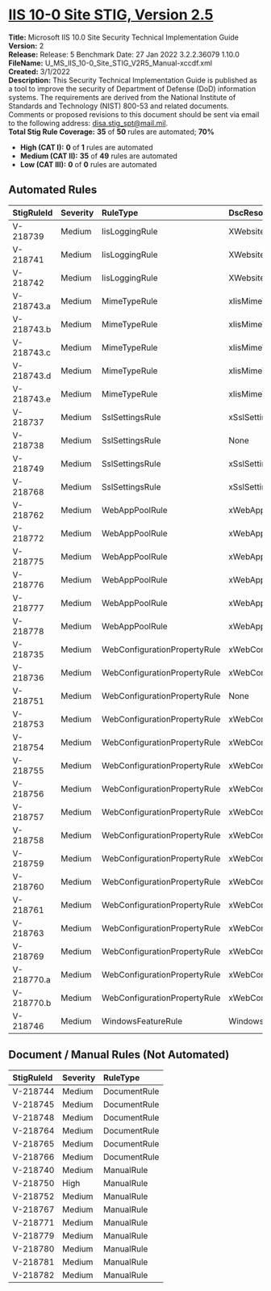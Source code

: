 # [IIS 10-0 Site STIG, Version 2.5](https://github.com/Microsoft/PowerStig/wiki/IISSite-10.0-2.5)

**Title:** Microsoft IIS 10.0 Site Security Technical Implementation Guide  
**Version:** 2  
**Release:** Release: 5 Benchmark Date: 27 Jan 2022 3.2.2.36079 1.10.0  
**FileName:** U_MS_IIS_10-0_Site_STIG_V2R5_Manual-xccdf.xml  
**Created:** 3/1/2022  
**Description:** This Security Technical Implementation Guide is published as a tool to improve the security of Department of Defense (DoD) information systems. The requirements are derived from the National Institute of Standards and Technology (NIST) 800-53 and related documents. Comments or proposed revisions to this document should be sent via email to the following address: disa.stig_spt@mail.mil.  
**Total Stig Rule Coverage:** **35** of **50** rules are automated; **70%**

* **High (CAT I):** **0** of **1** rules are automated
* **Medium (CAT II):** **35** of **49** rules are automated
* **Low (CAT III):** **0** of **0** rules are automated

## Automated Rules

| StigRuleId | Severity | RuleType | DscResource | DuplicateOf |
| :---- | :---- | :---- | :---- | :---- |
| V-218739 | Medium | IisLoggingRule | XWebsite |  |
| V-218741 | Medium | IisLoggingRule | XWebsite |  |
| V-218742 | Medium | IisLoggingRule | XWebsite |  |
| V-218743.a | Medium | MimeTypeRule | xIisMimeTypeMapping |  |
| V-218743.b | Medium | MimeTypeRule | xIisMimeTypeMapping |  |
| V-218743.c | Medium | MimeTypeRule | xIisMimeTypeMapping |  |
| V-218743.d | Medium | MimeTypeRule | xIisMimeTypeMapping |  |
| V-218743.e | Medium | MimeTypeRule | xIisMimeTypeMapping |  |
| V-218737 | Medium | SslSettingsRule | xSslSettings |  |
| V-218738 | Medium | SslSettingsRule | None | V-218737 |
| V-218749 | Medium | SslSettingsRule | xSslSettings |  |
| V-218768 | Medium | SslSettingsRule | xSslSettings |  |
| V-218762 | Medium | WebAppPoolRule | xWebAppPool |  |
| V-218772 | Medium | WebAppPoolRule | xWebAppPool |  |
| V-218775 | Medium | WebAppPoolRule | xWebAppPool |  |
| V-218776 | Medium | WebAppPoolRule | xWebAppPool |  |
| V-218777 | Medium | WebAppPoolRule | xWebAppPool |  |
| V-218778 | Medium | WebAppPoolRule | xWebAppPool |  |
| V-218735 | Medium | WebConfigurationPropertyRule | xWebConfigKeyValue |  |
| V-218736 | Medium | WebConfigurationPropertyRule | xWebConfigKeyValue |  |
| V-218751 | Medium | WebConfigurationPropertyRule | None | V-218735 |
| V-218753 | Medium | WebConfigurationPropertyRule | xWebConfigKeyValue |  |
| V-218754 | Medium | WebConfigurationPropertyRule | xWebConfigKeyValue |  |
| V-218755 | Medium | WebConfigurationPropertyRule | xWebConfigKeyValue |  |
| V-218756 | Medium | WebConfigurationPropertyRule | xWebConfigKeyValue |  |
| V-218757 | Medium | WebConfigurationPropertyRule | xWebConfigKeyValue |  |
| V-218758 | Medium | WebConfigurationPropertyRule | xWebConfigKeyValue |  |
| V-218759 | Medium | WebConfigurationPropertyRule | xWebConfigKeyValue |  |
| V-218760 | Medium | WebConfigurationPropertyRule | xWebConfigKeyValue |  |
| V-218761 | Medium | WebConfigurationPropertyRule | xWebConfigKeyValue |  |
| V-218763 | Medium | WebConfigurationPropertyRule | xWebConfigKeyValue |  |
| V-218769 | Medium | WebConfigurationPropertyRule | xWebConfigKeyValue |  |
| V-218770.a | Medium | WebConfigurationPropertyRule | xWebConfigKeyValue |  |
| V-218770.b | Medium | WebConfigurationPropertyRule | xWebConfigKeyValue |  |
| V-218746 | Medium | WindowsFeatureRule | WindowsFeature |  |

## Document / Manual Rules (Not Automated)

| StigRuleId | Severity | RuleType |
| :---- | :---- | :---- |
| V-218744 | Medium | DocumentRule |
| V-218745 | Medium | DocumentRule |
| V-218748 | Medium | DocumentRule |
| V-218764 | Medium | DocumentRule |
| V-218765 | Medium | DocumentRule |
| V-218766 | Medium | DocumentRule |
| V-218740 | Medium | ManualRule |
| V-218750 | High | ManualRule |
| V-218752 | Medium | ManualRule |
| V-218767 | Medium | ManualRule |
| V-218771 | Medium | ManualRule |
| V-218779 | Medium | ManualRule |
| V-218780 | Medium | ManualRule |
| V-218781 | Medium | ManualRule |
| V-218782 | Medium | ManualRule |
